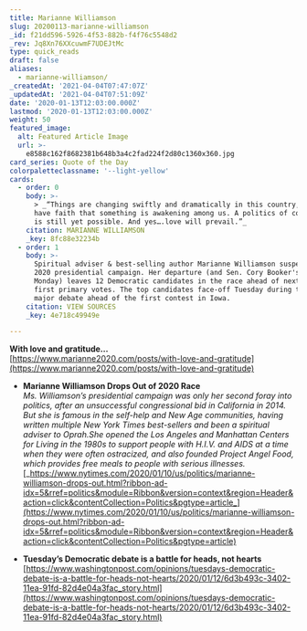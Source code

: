 ```yaml
---
title: Marianne Williamson
slug: 20200113-marianne-williamson
_id: f21dd596-5926-4f53-882b-f4f76c5548d2
_rev: Jq8Xn76XXcuwmF7UDEJtMc
type: quick_reads
draft: false
aliases:
  - marianne-williamson/
_createdAt: '2021-04-04T07:47:07Z'
_updatedAt: '2021-04-04T07:51:09Z'
date: '2020-01-13T12:03:00.000Z'
lastmod: '2020-01-13T12:03:00.000Z'
weight: 50
featured_image:
  alt: Featured Article Image
  url: >-
    e8588c162f8682381b648b3a4c2fad224f2d80c1360x360.jpg
card_series: Quote of the Day
colorpaletteclassname: '--light-yellow'
cards:
  - order: 0
    body: >-
      > _“Things are changing swiftly and dramatically in this country, and I
      have faith that something is awakening among us. A politics of conscience
      is still yet possible. And yes….love will prevail.”_
    citation: MARIANNE WILLIAMSON
    _key: 8fc88e32234b
  - order: 1
    body: >-
      Spiritual adviser & best-selling author Marianne Williamson suspended her
      2020 presidential campaign. Her departure (and Sen. Cory Booker's on
      Monday) leaves 12 Democratic candidates in the race ahead of next month's
      first primary votes. The top candidates face-off Tuesday during the last
      major debate ahead of the first contest in Iowa.
    citation: VIEW SOURCES
    _key: 4e718c49949e

---
```

**With love and gratitude…**  
[https://www.marianne2020.com/posts/with-love-and-gratitude](https://www.marianne2020.com/posts/with-love-and-gratitude)

* **Marianne Williamson Drops Out of 2020 Race**  
_Ms. Williamson’s presidential campaign was only her second foray into politics, after an unsuccessful congressional bid in California in 2014. But she is famous in the self-help and New Age communities, having written multiple New York Times best-sellers and been a spiritual adviser to Oprah.She opened the Los Angeles and Manhattan Centers for Living in the 1980s to support people with H.I.V. and AIDS at a time when they were often ostracized, and also founded Project Angel Food, which provides free meals to people with serious illnesses._  
[_https://www.nytimes.com/2020/01/10/us/politics/marianne-williamson-drops-out.html?ribbon-ad-idx=5&rref=politics&module=Ribbon&version=context&region=Header&action=click&contentCollection=Politics&pgtype=article_](https://www.nytimes.com/2020/01/10/us/politics/marianne-williamson-drops-out.html?ribbon-ad-idx=5&rref=politics&module=Ribbon&version=context&region=Header&action=click&contentCollection=Politics&pgtype=article)  

* **Tuesday’s Democratic debate is a battle for heads, not hearts**  
[https://www.washingtonpost.com/opinions/tuesdays-democratic-debate-is-a-battle-for-heads-not-hearts/2020/01/12/6d3b493c-3402-11ea-91fd-82d4e04a3fac_story.html](https://www.washingtonpost.com/opinions/tuesdays-democratic-debate-is-a-battle-for-heads-not-hearts/2020/01/12/6d3b493c-3402-11ea-91fd-82d4e04a3fac_story.html)